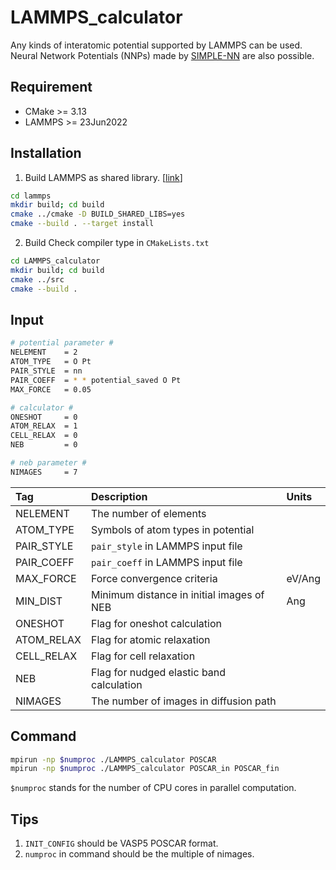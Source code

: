 # LAMMPS_calculator
Any kinds of interatomic potential supported by LAMMPS can be used.  
Neural Network Potentials (NNPs) made by [SIMPLE-NN](https://github.com/MDIL-SNU/SIMPLE-NN_v2) are also possible.  

## Requirement
- CMake >= 3.13
- LAMMPS >= 23Jun2022

## Installation
1. Build LAMMPS as shared library. [[link](https://docs.lammps.org/Build_basics.html)]
```bash
cd lammps
mkdir build; cd build
cmake ../cmake -D BUILD_SHARED_LIBS=yes
cmake --build . --target install
```
2. Build Check compiler type in `CMakeLists.txt`
```bash
cd LAMMPS_calculator
mkdir build; cd build
cmake ../src
cmake --build .
```

## Input
```bash
# potential parameter #
NELEMENT    = 2
ATOM_TYPE   = O Pt
PAIR_STYLE  = nn
PAIR_COEFF  = * * potential_saved O Pt
MAX_FORCE   = 0.05

# calculator #
ONESHOT     = 0
ATOM_RELAX  = 1
CELL_RELAX  = 0
NEB         = 0

# neb parameter #
NIMAGES     = 7
```

|Tag|Description|Units|
|:---|:---|:---|
|NELEMENT|The number of elements||
|ATOM_TYPE|Symbols of atom types in potential||
|PAIR_STYLE|`pair_style` in LAMMPS input file||
|PAIR_COEFF|`pair_coeff` in LAMMPS input file||
|MAX_FORCE|Force convergence criteria|eV/Ang|
|MIN_DIST|Minimum distance in initial images of NEB|Ang|
|ONESHOT|Flag for oneshot calculation||
|ATOM_RELAX|Flag for atomic relaxation||
|CELL_RELAX|Flag for cell relaxation||
|NEB|Flag for nudged elastic band calculation||
|NIMAGES|The number of images in diffusion path||

## Command
```bash
mpirun -np $numproc ./LAMMPS_calculator POSCAR
mpirun -np $numproc ./LAMMPS_calculator POSCAR_in POSCAR_fin
```
`$numproc` stands for the number of CPU cores in parallel computation.

## Tips  
1. `INIT_CONFIG` should be VASP5 POSCAR format. 
2. `numproc` in command should be the multiple of nimages. 
